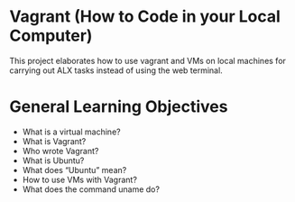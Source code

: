 # Vagrant (How to Code in your Local Computer)

This project elaborates how to use vagrant and VMs on local machines for carrying out ALX tasks instead of using the web terminal.

# General Learning Objectives

- What is a virtual machine? 
- What is Vagrant?
- Who wrote Vagrant? 
- What is Ubuntu?
- What does “Ubuntu” mean?
- How to use VMs with Vagrant? 
- What does the command uname do?

